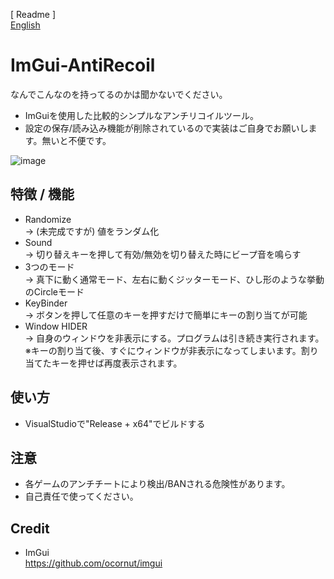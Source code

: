 [ Readme ]  
[English](https://github.com/FlankGir1/ImGui-AntiRecoil/blob/main/README-en.md)

# ImGui-AntiRecoil  
なんでこんなのを持ってるのかは聞かないでください。  
* ImGuiを使用した比較的シンプルなアンチリコイルツール。
* 設定の保存/読み込み機能が削除されているので実装はご自身でお願いします。無いと不便です。

![image](https://user-images.githubusercontent.com/124275926/222131768-5e7c8776-ee33-4fa6-9ae7-faed57763fca.png)

## 特徴 / 機能
* Randomize  
  -> (未完成ですが) 値をランダム化
* Sound  
  -> 切り替えキーを押して有効/無効を切り替えた時にビープ音を鳴らす
* 3つのモード  
  -> 真下に動く通常モード、左右に動くジッターモード、ひし形のような挙動のCircleモード
* KeyBinder  
  -> ボタンを押して任意のキーを押すだけで簡単にキーの割り当てが可能
* Window HIDER  
  -> 自身のウィンドウを非表示にする。プログラムは引き続き実行されます。  
     ※キーの割り当て後、すぐにウィンドウが非表示になってしまいます。割り当てたキーを押せば再度表示されます。

## 使い方
* VisualStudioで"Release + x64"でビルドする

## 注意
* 各ゲームのアンチチートにより検出/BANされる危険性があります。
* 自己責任で使ってください。

## Credit
* ImGui  
https://github.com/ocornut/imgui
